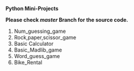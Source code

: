 **Python Mini-Projects**

**Please check _master_ Branch for the source code.**

1. Num_guessing_game
2. Rock,paper,scissor_game
3. Basic Calculator
4. Basic_Madlib_game
5. Word_guess_game
6. Bike_Rental
